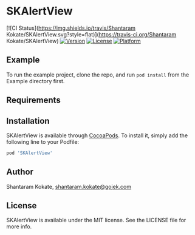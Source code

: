 # SKAlertView

[![CI Status](https://img.shields.io/travis/Shantaram Kokate/SKAlertView.svg?style=flat)](https://travis-ci.org/Shantaram Kokate/SKAlertView)
[![Version](https://img.shields.io/cocoapods/v/SKAlertView.svg?style=flat)](https://cocoapods.org/pods/SKAlertView)
[![License](https://img.shields.io/cocoapods/l/SKAlertView.svg?style=flat)](https://cocoapods.org/pods/SKAlertView)
[![Platform](https://img.shields.io/cocoapods/p/SKAlertView.svg?style=flat)](https://cocoapods.org/pods/SKAlertView)

## Example

To run the example project, clone the repo, and run `pod install` from the Example directory first.

## Requirements

## Installation

SKAlertView is available through [CocoaPods](https://cocoapods.org). To install
it, simply add the following line to your Podfile:

```ruby
pod 'SKAlertView'
```

## Author

Shantaram Kokate, shantaram.kokate@gojek.com

## License

SKAlertView is available under the MIT license. See the LICENSE file for more info.

